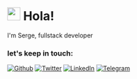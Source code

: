 <h1><img src="https://emojis.slackmojis.com/emojis/images/1643514680/6827/blob_aww.png" width="30"/> Hola!</h1>

<p>I'm Serge, fullstack developer</p>
<!-- <h3>things I code with:</h3>
<p>
  <img alt="TypeScript" src="https://img.shields.io/badge/-TypeScript-007ACC?style=flat-square&logo=typescript&logoColor=white" />
  <img alt="JavaScript" src="https://img.shields.io/badge/-JavaScript-f7df1e?style=flat-square&logo=javascript&logoColor=white" />
  <img alt="Nodejs" src="https://img.shields.io/badge/-Node.js-43853d?style=flat-square&logo=Node.js&logoColor=white" />
  <img alt="React" src="https://img.shields.io/badge/-React-45b8d8?style=flat-square&logo=react&logoColor=white" />
  <img alt="Vue" src="https://img.shields.io/badge/-Vue-42b883?style=flat-square&logo=vuedotjs&logoColor=white" />
  <img alt="Storybook" src="https://img.shields.io/badge/-Storybook-FF4785?style=flat-square&logo=storybook&logoColor=white" />
  <img alt="Docker" src="https://img.shields.io/badge/-Docker-46a2f1?style=flat-square&logo=docker&logoColor=white" />
  <img alt="Kubernetes" src="https://img.shields.io/badge/-Kubernetes-326CE5?style=flat-square&logo=kubernetes&logoColor=white" />
  <img alt="github actions" src="https://img.shields.io/badge/-Github_Actions-2088FF?style=flat-square&logo=github-actions&logoColor=white" />
  <img alt="redux" src="https://img.shields.io/badge/-Redux-764ABC?style=flat-square&logo=redux&logoColor=white" />
  <img alt="Styled Components" src="https://img.shields.io/badge/-Styled_Components-db7092?style=flat-square&logo=styled-components&logoColor=white" />
  <img alt="Sass" src="https://img.shields.io/badge/-Sass-CC6699?style=flat-square&logo=sass&logoColor=white" />
  <img alt="PostCSS" src="https://img.shields.io/badge/-PostCSS-dd3a0b?style=flat-square&logo=postcss&logoColor=white" />
  <img alt="NestJs" src="https://img.shields.io/badge/-NestJs-ea2845?style=flat-square&logo=nestjs&logoColor=white" />
  <img alt="Webpack" src="https://img.shields.io/badge/-Webpack-8DD6F9?style=flat-square&logo=webpack&logoColor=white" />
  <img alt="Vite" src="https://img.shields.io/badge/vite-%23646CFF.svg?style=flat-square&logo=vite&logoColor=white" />
</p> -->

<h3>let's keep in touch:</h3>
<p>
<a href="https://github.com/hcz" target="_blank"><img alt="Github" src="https://img.shields.io/badge/Follow%20Me-%2312100E.svg?&style=for-the-badge&logo=Github&logoColor=white" /></a>
<a href="https://twitter.com/osipov_tech" target="_blank"><img alt="Twitter" src="https://img.shields.io/badge/twitter-%231DA1F2.svg?&style=for-the-badge&logo=x&logoColor=white" /></a>
<a href="https://www.linkedin.com/in/serge-osipov" target="_blank"><img alt="LinkedIn" src="https://img.shields.io/badge/linkedin-%230077B5.svg?&style=for-the-badge&logo=linkedin&logoColor=white" /></a>
<a href="https://www.duolingo.com/profile/wowblimey" target="_blank"><img alt="Telegram" src="https://img.shields.io/badge/duolingo-%2358cc02.svg?&style=for-the-badge&logo=duolingo&logoColor=white" /></a>
<!-- <a href="https://t.me/osipov_tech" target="_blank"><img alt="Telegram" src="https://img.shields.io/badge/telegram-%230088cc.svg?&style=for-the-badge&logo=telegram&logoColor=white" /></a> -->
</p>
